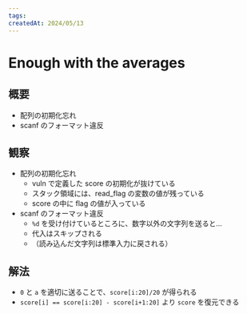```yaml
---
tags:
createdAt: 2024/05/13
---
```


# Enough with the averages

## 概要

* 配列の初期化忘れ
* scanf のフォーマット違反

## 観察

* 配列の初期化忘れ
  * vuln で定義した score の初期化が抜けている
  * スタック領域には、read_flag の変数の値が残っている
  * score の中に flag の値が入っている
* scanf のフォーマット違反
  * `%d` を受け付けているところに、数字以外の文字列を送ると...
  * 代入はスキップされる
  * （読み込んだ文字列は標準入力に戻される）

## 解法

* `0` と `a` を適切に送ることで、`score[i:20]/20` が得られる
* `score[i] == score[i:20] - score[i+1:20]` より `score` を復元できる
